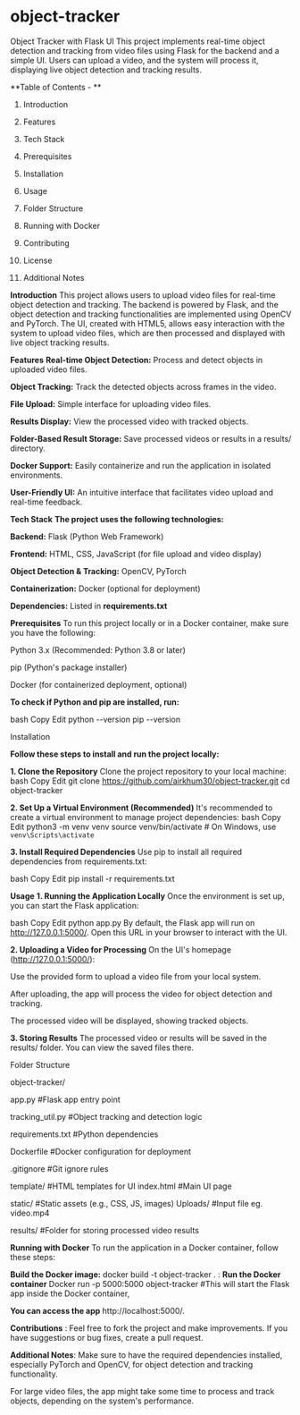 # object-tracker
Object Tracker with Flask UI
This project implements real-time object detection and tracking from video files using Flask for the backend and a simple UI. Users can upload a video, and the system will process it, displaying live object detection and tracking results.

**Table of Contents - **
  1. Introduction
  
  2. Features
  
  3. Tech Stack
  
  4. Prerequisites
  
  5. Installation
  
  6. Usage
  
  7. Folder Structure
  
  8. Running with Docker
  
  9. Contributing
  
  10. License
  
  11. Additional Notes

**Introduction**
This project allows users to upload video files for real-time object detection and tracking. The backend is powered by Flask, and the object detection and tracking functionalities are implemented using OpenCV and PyTorch. The UI, created with HTML5, allows easy interaction with the system to upload video files, which are then processed and displayed with live object tracking results.

**Features**
**Real-time Object Detection:** Process and detect objects in uploaded video files.

**Object Tracking:** Track the detected objects across frames in the video.

**File Upload:** Simple interface for uploading video files.

**Results Display:** View the processed video with tracked objects.

**Folder-Based Result Storage:** Save processed videos or results in a results/ directory.

**Docker Support:** Easily containerize and run the application in isolated environments.

**User-Friendly UI:** An intuitive interface that facilitates video upload and real-time feedback.

**Tech Stack**
**The project uses the following technologies:**

**Backend:** Flask (Python Web Framework)

**Frontend:** HTML, CSS, JavaScript (for file upload and video display)

**Object Detection & Tracking:** OpenCV, PyTorch

**Containerization:** Docker (optional for deployment)

**Dependencies:** Listed in **requirements.txt**

**Prerequisites**
To run this project locally or in a Docker container, make sure you have the following:

Python 3.x (Recommended: Python 3.8 or later)

pip (Python's package installer)

Docker (for containerized deployment, optional)

**To check if Python and pip are installed, run:**

bash
Copy
Edit
python --version
pip --version

Installation

**Follow these steps to install and run the project locally:**

**1. Clone the Repository**
Clone the project repository to your local machine:
bash
Copy
Edit
git clone https://github.com/airkhum30/object-tracker.git
cd object-tracker

**2. Set Up a Virtual Environment (Recommended)**
It's recommended to create a virtual environment to manage project dependencies:
bash
Copy
Edit
python3 -m venv venv
source venv/bin/activate  # On Windows, use `venv\Scripts\activate`

**3. Install Required Dependencies**
Use pip to install all required dependencies from requirements.txt:

bash
Copy
Edit
pip install -r requirements.txt

**Usage**
**1. Running the Application Locally**
Once the environment is set up, you can start the Flask application:

bash
Copy
Edit
python app.py
By default, the Flask app will run on http://127.0.0.1:5000/. Open this URL in your browser to interact with the UI.

**2. Uploading a Video for Processing**
On the UI's homepage (http://127.0.0.1:5000/):

Use the provided form to upload a video file from your local system.

After uploading, the app will process the video for object detection and tracking.

The processed video will be displayed, showing tracked objects.

**3. Storing Results**
The processed video or results will be saved in the results/ folder. You can view the saved files there.

Folder Structure

object-tracker/
  
  app.py              #Flask app entry point
  
  tracking_util.py    #Object tracking and detection logic
  
  requirements.txt    #Python dependencies
  
Dockerfile            #Docker configuration for deployment

.gitignore            #Git ignore rules

template/             #HTML templates for UI
    index.html        #Main UI page
  
static/               #Static assets (e.g., CSS, JS, images)
  Uploads/            #Input file eg. video.mp4
  
results/              #Folder for storing processed video results



**Running with Docker** 
To run the application in a Docker container, follow these steps:

**Build the Docker image:** docker build -t object-tracker .
:
**Run the Docker container** Docker run -p 5000:5000 object-tracker     #This will start the Flask app inside the Docker container, 

**You can access the app** http://localhost:5000/.

**Contributions** :  Feel free to fork the project and make improvements. If you have suggestions or bug fixes, create a pull request.


**Additional Notes**:  Make sure to have the required dependencies installed, especially PyTorch and OpenCV, for object detection and tracking functionality.

For large video files, the app might take some time to process and track objects, depending on the system's performance.
